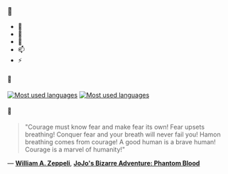 ### 👋

- 🔭
- 🌱
- 💬
- 📫
- ⚡

#### 🧏

[![Most used languages](https://github-readme-stats-aynah.vercel.app/api/top-langs/?username=aynh&theme=solarized-dark&langs_count=6&layout=compact&hide_title=true)](https://github.com/anuraghazra/github-readme-stats#gh-dark-mode-only)
[![Most used languages](https://github-readme-stats-aynah.vercel.app/api/top-langs/?username=aynh&theme=solarized-light&langs_count=6&layout=compact&hide_title=true)](https://github.com/anuraghazra/github-readme-stats#gh-light-mode-only)

#### 💬

> "Courage must know fear and make fear its own! Fear upsets breathing! Conquer fear and your breath will never fail you! Hamon breathing comes from courage! A good human is a brave human! Courage is a marvel of humanity!"

&mdash; [**William A. Zeppeli**](https://myanimelist.net/character.php?q=William%20A.%20Zeppeli&cat=character), [**JoJo's Bizarre Adventure: Phantom Blood**](https://myanimelist.net/search/all?q=JoJo's%20Bizarre%20Adventure%3A%20Phantom%20Blood&cat=all)
